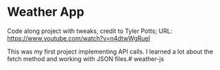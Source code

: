 # Weather App

Code along project with tweaks, credit to Tyler Potts; URL: https://www.youtube.com/watch?v=n4dtwWgRueI

This was my first project implementing API calls. I learned a lot about the fetch method and working with JSON files.# weather-js
